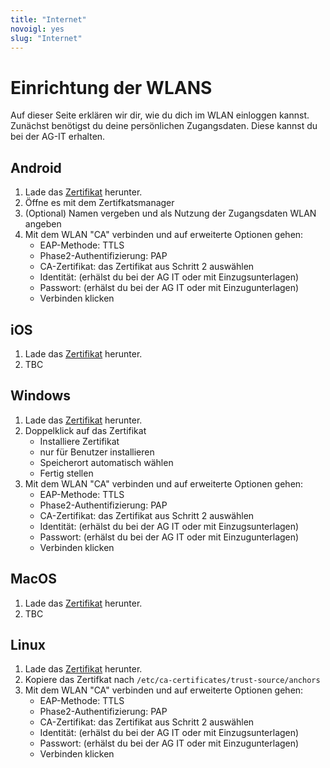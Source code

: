 ```yaml
---
title: "Internet"
novoigl: yes
slug: "Internet"
---
```


# Einrichtung der WLANS

Auf dieser Seite erklären wir dir, wie du dich im WLAN einloggen kannst.   
Zunächst benötigst du deine persönlichen Zugangsdaten. Diese kannst du bei der AG-IT erhalten.

## Android

1. Lade das [Zertifikat](ca.crt) herunter.
2. Öffne es mit dem Zertifkatsmanager
3. (Optional) Namen vergeben und als Nutzung der Zugangsdaten WLAN angeben
4. Mit dem WLAN "CA" verbinden und auf erweiterte Optionen gehen:
    - EAP-Methode: TTLS
    - Phase2-Authentifizierung: PAP
    - CA-Zertifikat: das Zertifikat aus Schritt 2 auswählen
    - Identität: (erhälst du bei der AG IT oder mit Einzugsunterlagen)
    - Passwort: (erhälst du bei der AG IT oder mit Einzugunterlagen)
    - Verbinden klicken

## iOS

1. Lade das [Zertifikat](ca.crt) herunter.
2. TBC

## Windows

1. Lade das [Zertifikat](ca.crt) herunter.
2. Doppelklick auf das Zertifikat
    - Installiere Zertifikat
    - nur für Benutzer installieren
    - Speicherort automatisch wählen
    - Fertig stellen
3. Mit dem WLAN "CA" verbinden und auf erweiterte Optionen gehen:
    - EAP-Methode: TTLS
    - Phase2-Authentifizierung: PAP
    - CA-Zertifikat: das Zertifikat aus Schritt 2 auswählen
    - Identität: (erhälst du bei der AG IT oder mit Einzugsunterlagen)
    - Passwort: (erhälst du bei der AG IT oder mit Einzugunterlagen)
    - Verbinden klicken


## MacOS

1. Lade das [Zertifikat](ca.crt) herunter.
2. TBC

## Linux

1. Lade das [Zertifikat](ca.crt) herunter.
2. Kopiere das Zertifkat nach `/etc/ca-certificates/trust-source/anchors`
3. Mit dem WLAN "CA" verbinden und auf erweiterte Optionen gehen:
    - EAP-Methode: TTLS
    - Phase2-Authentifizierung: PAP
    - CA-Zertifikat: das Zertifikat aus Schritt 2 auswählen
    - Identität: (erhälst du bei der AG IT oder mit Einzugsunterlagen)
    - Passwort: (erhälst du bei der AG IT oder mit Einzugunterlagen)
    - Verbinden klicken

